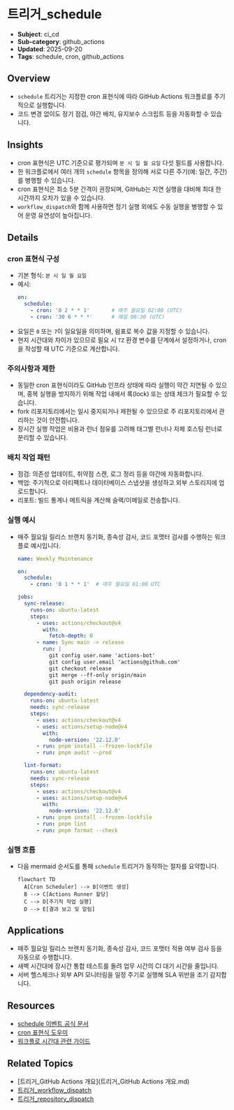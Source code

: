 # 트리거_schedule

- **Subject**: ci_cd
- **Sub-category**: github_actions
- **Updated**: 2025-09-20
- **Tags**: schedule, cron, github_actions

## Overview
- `schedule` 트리거는 지정한 cron 표현식에 따라 GitHub Actions 워크플로를 주기적으로 실행합니다.
- 코드 변경 없이도 정기 점검, 야간 배치, 유지보수 스크립트 등을 자동화할 수 있습니다.

## Insights
- cron 표현식은 UTC 기준으로 평가되며 `분 시 일 월 요일` 다섯 필드를 사용합니다.
- 한 워크플로에서 여러 개의 `schedule` 항목을 정의해 서로 다른 주기(예: 일간, 주간)를 병행할 수 있습니다.
- cron 표현식은 최소 5분 간격이 권장되며, GitHub는 지연 실행을 대비해 최대 한 시간까지 오차가 있을 수 있습니다.
- `workflow_dispatch`와 함께 사용하면 정기 실행 외에도 수동 실행을 병행할 수 있어 운영 유연성이 높아집니다.

## Details

### cron 표현식 구성
- 기본 형식: `분 시 일 월 요일`
- 예시:
  ```yaml
  on:
    schedule:
      - cron: '0 2 * * 1'       # 매주 월요일 02:00 (UTC)
      - cron: '30 6 * * *'      # 매일 06:30 (UTC)
  ```
- 요일은 `0` 또는 `7`이 일요일을 의미하며, 쉼표로 복수 값을 지정할 수 있습니다.
- 현지 시간대와 차이가 있으므로 필요 시 `TZ` 환경 변수를 단계에서 설정하거나, cron을 작성할 때 UTC 기준으로 계산합니다.

### 주의사항과 제한
- 동일한 cron 표현식이라도 GitHub 인프라 상태에 따라 실행이 약간 지연될 수 있으며, 중복 실행을 방지하기 위해 작업 내에서 록(lock) 또는 상태 체크가 필요할 수 있습니다.
- fork 리포지토리에서는 일시 중지되거나 제한될 수 있으므로 주 리포지토리에서 관리하는 것이 안전합니다.
- 장시간 실행 작업은 비용과 런너 점유를 고려해 태그별 런너나 자체 호스팅 런너로 분리할 수 있습니다.

### 배치 작업 패턴
- 점검: 의존성 업데이트, 취약점 스캔, 로그 정리 등을 야간에 자동화합니다.
- 백업: 주기적으로 아티팩트나 데이터베이스 스냅샷을 생성하고 외부 스토리지에 업로드합니다.
- 리포트: 빌드 통계나 메트릭을 계산해 슬랙/이메일로 전송합니다.

### 실행 예시
- 매주 월요일 릴리스 브랜치 동기화, 종속성 감사, 코드 포맷터 검사를 수행하는 워크플로 예시입니다.
  ```yaml
  name: Weekly Maintenance

  on:
    schedule:
      - cron: '0 1 * * 1'  # 매주 월요일 01:00 UTC

  jobs:
    sync-release:
      runs-on: ubuntu-latest
      steps:
        - uses: actions/checkout@v4
          with:
            fetch-depth: 0
        - name: Sync main -> release
          run: |
            git config user.name 'actions-bot'
            git config user.email 'actions@github.com'
            git checkout release
            git merge --ff-only origin/main
            git push origin release

    dependency-audit:
      runs-on: ubuntu-latest
      needs: sync-release
      steps:
        - uses: actions/checkout@v4
        - uses: actions/setup-node@v4
          with:
            node-version: '22.12.0'
        - run: pnpm install --frozen-lockfile
        - run: pnpm audit --prod

    lint-format:
      runs-on: ubuntu-latest
      needs: sync-release
      steps:
        - uses: actions/checkout@v4
        - uses: actions/setup-node@v4
          with:
            node-version: '22.12.0'
        - run: pnpm install --frozen-lockfile
        - run: pnpm lint
        - run: pnpm format --check
  ```

### 실행 흐름
- 다음 mermaid 순서도를 통해 `schedule` 트리거가 동작하는 절차를 요약합니다.
  ```mermaid
  flowchart TD
    A[Cron Scheduler] --> B[이벤트 생성]
    B --> C[Actions Runner 할당]
    C --> D[주기적 작업 실행]
    D --> E[결과 보고 및 알림]
  ```

## Applications
- 매주 월요일 릴리스 브랜치 동기화, 종속성 감사, 코드 포맷터 적용 여부 검사 등을 자동으로 수행합니다.
- 새벽 시간대에 장시간 통합 테스트를 돌려 업무 시간의 CI 대기 시간을 줄입니다.
- 서버 헬스체크나 외부 API 모니터링을 일정 주기로 실행해 SLA 위반을 조기 감지합니다.

## Resources
- [schedule 이벤트 공식 문서](https://docs.github.com/actions/using-workflows/events-that-trigger-workflows#schedule)
- [cron 표현식 도우미](https://crontab.guru/)
- [워크플로 시간대 관련 가이드](https://docs.github.com/actions/using-jobs/using-environment-variables#default-environment-variables)

## Related Topics
- [트리거_GitHub Actions 개요](트리거_GitHub Actions 개요.md)
- [트리거_workflow_dispatch](트리거_workflow_dispatch.md)
- [트리거_repository_dispatch](트리거_repository_dispatch.md)
